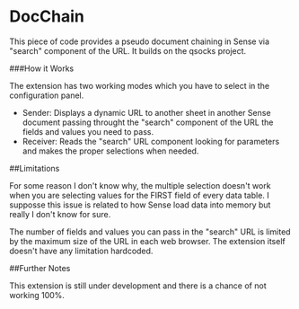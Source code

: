# DocChain

This piece of code provides a pseudo document chaining in Sense via "search" component of the URL.
It builds on the qsocks project.

###How it Works

The extension has two working modes which you have to select in the configuration panel.

- Sender: Displays a dynamic URL to another sheet in another Sense document passing throught the "search" component of the URL the fields and values you need to pass.
- Receiver: Reads the "search" URL component looking for parameters and makes the proper selections when needed.


##Limitations

For some reason I don't know why, the multiple selection doesn't work when you are selecting values for the FIRST field of every data table.
I supposse this issue is related to how Sense load data into memory but really I don't know for sure.

The number of fields and values you can pass in the "search" URL is limited by the maximum size of the URL in each web browser. The extension itself doesn't have any limitation hardcoded.


##Further Notes

This extension is still under development and there is a chance of not working 100%.
